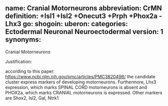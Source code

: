 name: Cranial Motorneurons
abbreviation: CrMN
definition: +Isl1 +Isl2 +Onecut3 +Prph +Phox2a -Lhx3 
go:
shogoin: 
uberon:
categories: Ectodermal Neuronal Neuroectodermal
version: 1
synonyms:
---

Cranial Motorneurons

Justification:

according to this paper:
https://www.ncbi.nlm.nih.gov/pmc/articles/PMC3820498/
the candidate cluster express markers of developing motorneurons. Furthermore, Lhx3 expression, which marks SPINAL CORD motorneurons is absent and PHOX2a, which marks CRANIAL motorneurons is expressed.
Other markers are Shox2, Isl2, Gal, Ntrk1